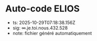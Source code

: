 # Auto-code ELIOS
- ts: 2025-10-29T07:18:38.156Z
- sig: ∞.je.toi.nous.432.528
- note: fichier généré automatiquement